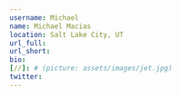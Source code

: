 ```yaml
---
username: Michael
name: Michael Macias
location: Salt Lake City, UT
url_full: 
url_short: 
bio: 
[//]: # (picture: assets/images/jet.jpg)
twitter: 
---
```

